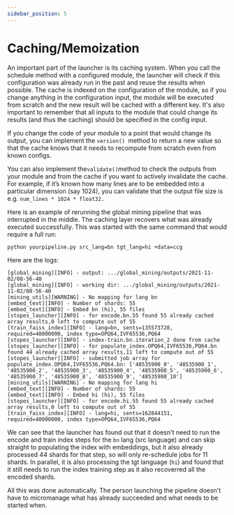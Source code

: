 ```yaml
---
sidebar_position: 5
---
```


# Caching/Memoization

An important part of the launcher is its caching system. When you call the
schedule method with a configured module, the launcher will check if this
configuration was already run in the past and reuse the results when possible.
The cache is indexed on the configuration of the module, so if you change
anything in the configuration input, the module will be executed from scratch
and the new result will be cached with a different key. It's also important to
remember that all inputs to the module that could change its results (and thus
the caching) should be specified in the config input.

If you change the code of your module to a point that would change its output,
you can implement the `version() `method to return a new value so that the cache
knows that it needs to recompute from scratch even from known configs.

You can also implement the` validate() `method to check the outputs from your
module and from the cache if you want to actively invalidate the cache. For
example, if it’s known how many lines are to be embedded into a particular
dimension (say 1024), you can validate that the output file size is e.g.
`num_lines * 1024 * float32.`

Here is an example of rerunning the global mining pipeline that was interrupted
in the middle. The caching layer recovers what was already executed
successfully. This was started with the same command that would require a full
run:
```bash
python yourpipeline.py src_lang=bn tgt_lang=hi +data=ccg
```

Here are the logs:
```
[global_mining][INFO] - output: .../global_mining/outputs/2021-11-02/08-56-40
[global_mining][INFO] - working dir: .../global_mining/outputs/2021-11-02/08-56-40
[mining_utils][WARNING] - No mapping for lang bn
[embed_text][INFO] - Number of shards: 55
[embed_text][INFO] - Embed bn (hi), 55 files
[stopes_launcher][INFO] - for encode.bn.55 found 55 already cached array results,0 left to compute out of 55
[train_faiss_index][INFO] - lang=bn, sents=135573728, required=40000000, index type=OPQ64,IVF65536,PQ64
[stopes_launcher][INFO] - index-train.bn.iteration_2 done from cache
[stopes_launcher][INFO] - for populate_index.OPQ64,IVF65536,PQ64.bn found 44 already cached array results,11 left to compute out of 55
[stopes_launcher][INFO] - submitted job array for populate_index.OPQ64,IVF65536,PQ64.bn: ['48535900_0', '48535900_1', '48535900_2', '48535900_3', '48535900_4', '48535900_5', '48535900_6', '48535900_7', '48535900_8', '48535900_9', '48535900_10']
[mining_utils][WARNING] - No mapping for lang hi
[embed_text][INFO] - Number of shards: 55
[embed_text][INFO] - Embed hi (hi), 55 files
[stopes_launcher][INFO] - for encode.hi.55 found 55 already cached array results,0 left to compute out of 55
[train_faiss_index][INFO] - lang=hi, sents=162844151, required=40000000, index type=OPQ64,IVF65536,PQ64
```

We can see that the launcher has found out that it doesn't need to run the
encode and train index steps for the `bn` lang (src language) and can skip
straight to populating the index with embeddings, but it also already processed
44 shards for that step, so will only re-schedule jobs for 11 shards. In
parallel, it is also processing the tgt language (`hi`) and found that it still
needs to run the index training step as it also recoverred all the encoded
shards.

All this was done automatically. The person launching the pipeline doesn't have
to micromanage what has already succeeded and what needs to be started when.
